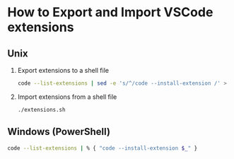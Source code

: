 # How to Export and Import VSCode extensions

## Unix
1. Export extensions to a shell file

    ```bash
    code --list-extensions | sed -e 's/^/code --install-extension /' > extensions.sh
    ```

2. Import extensions from a shell file

    ```bash
    ./extensions.sh
    ```

## Windows (PowerShell)

```bash
code --list-extensions | % { "code --install-extension $_" }
```
